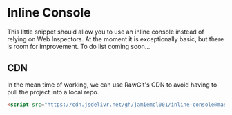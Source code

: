 # Inline Console

This little snippet should allow you to use an inline console instead of relying on Web Inspectors. At the moment it is exceptionally basic, but there is room for improvement. To do list coming soon...

## CDN

In the mean time of working, we can use RawGit's CDN to avoid having to pull the project into a local repo.

```html
<script src="https://cdn.jsdelivr.net/gh/jamiemcl001/inline-console@master/js/inline-console.js" type="text/javascript"></script>
```
